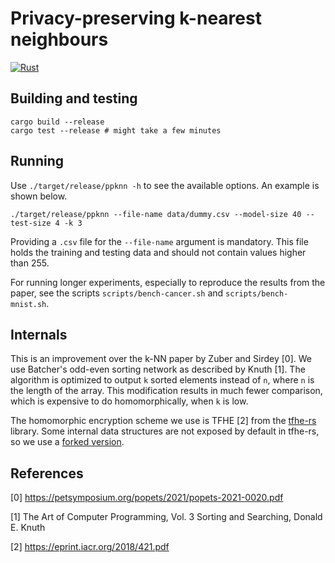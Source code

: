 # Privacy-preserving k-nearest neighbours

[![Rust](https://github.com/kc1212/ppknn/actions/workflows/rust.yml/badge.svg)](https://github.com/kc1212/ppknn/actions/workflows/rust.yml)

## Building and testing
```
cargo build --release
cargo test --release # might take a few minutes
```

## Running
Use `./target/release/ppknn -h` to see the available options.
An example is shown below.
```
./target/release/ppknn --file-name data/dummy.csv --model-size 40 --test-size 4 -k 3
```

Providing a `.csv` file for the `--file-name` argument is mandatory.
This file holds the training and testing data
and should not contain values higher than 255.

For running longer experiments,
especially to reproduce the results from the paper,
see the scripts `scripts/bench-cancer.sh` and `scripts/bench-mnist.sh`.

## Internals

This is an improvement over the k-NN
paper by Zuber and Sirdey [0].
We use Batcher's odd-even sorting network
as described by Knuth [1].
The algorithm is optimized to output `k`
sorted elements instead of `n`,
where `n` is the length of the array.
This modification results in much fewer comparison,
which is expensive to do homomorphically,
when `k` is low.

The homomorphic encryption scheme we use is TFHE [2]
from the [tfhe-rs](tfhe.rs) library.
Some internal data structures are not exposed
by default in tfhe-rs, so we use a
[forked version](https://github.com/kc1212/tfhe-rs/tree/expose-sk).

## References

[0] https://petsymposium.org/popets/2021/popets-2021-0020.pdf

[1] The Art of Computer Programming, Vol. 3 Sorting and Searching, Donald E. Knuth

[2] https://eprint.iacr.org/2018/421.pdf
